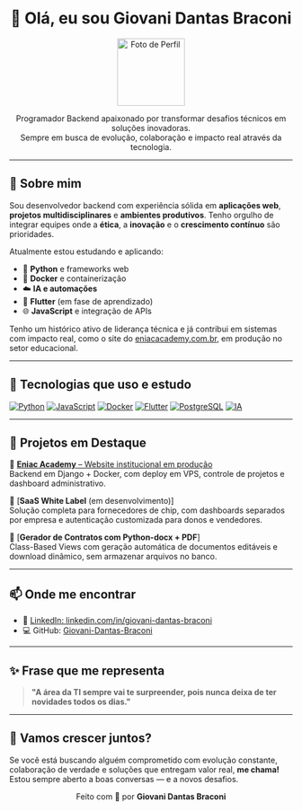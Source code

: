 <h1 align="center">👋 Olá, eu sou Giovani Dantas Braconi</h1>

<p align="center">
  <img src="https://github.com/Giovani-Dantas-braconi.png" width="120px" alt="Foto de Perfil" />
</p>

<p align="center">
  Programador Backend apaixonado por transformar desafios técnicos em soluções inovadoras.<br/>
  Sempre em busca de evolução, colaboração e impacto real através da tecnologia.
</p>

---

## 🚀 Sobre mim

Sou desenvolvedor backend com experiência sólida em **aplicações web**, **projetos multidisciplinares** e **ambientes produtivos**. Tenho orgulho de integrar equipes onde a **ética**, a **inovação** e o **crescimento contínuo** são prioridades.

Atualmente estou estudando e aplicando:

- 🐍 **Python** e frameworks web
- 🐳 **Docker** e containerização
- ☁️ **IA e automações**
- 📱 **Flutter** (em fase de aprendizado)
- 🌐 **JavaScript** e integração de APIs

Tenho um histórico ativo de liderança técnica e já contribui em sistemas com impacto real, como o site do [eniacacademy.com.br](https://eniacacademy.com.br), em produção no setor educacional.

---

## 🧠 Tecnologias que uso e estudo

[![Python](https://img.shields.io/badge/Python-3776AB?style=for-the-badge&logo=python&logoColor=white)](https://python.org)
[![JavaScript](https://img.shields.io/badge/JavaScript-F7DF1E?style=for-the-badge&logo=javascript&logoColor=black)](https://developer.mozilla.org/pt-BR/docs/Web/JavaScript)
[![Docker](https://img.shields.io/badge/Docker-2496ED?style=for-the-badge&logo=docker&logoColor=white)](https://www.docker.com/)
[![Flutter](https://img.shields.io/badge/Flutter-02569B?style=for-the-badge&logo=flutter&logoColor=white)](https://flutter.dev)
[![PostgreSQL](https://img.shields.io/badge/PostgreSQL-4169E1?style=for-the-badge&logo=postgresql&logoColor=white)](https://www.postgresql.org/)
[![IA](https://img.shields.io/badge/Inteligência%20Artificial-000?style=for-the-badge&logo=openai&logoColor=white)](https://huggingface.co)

---

## 💼 Projetos em Destaque

🔹 [**Eniac Academy** – Website institucional em produção](https://eniacacademy.com.br)  
Backend em Django + Docker, com deploy em VPS, controle de projetos e dashboard administrativo.

🔹 [**SaaS White Label** (em desenvolvimento)]  
Solução completa para fornecedores de chip, com dashboards separados por empresa e autenticação customizada para donos e vendedores.

🔹 [**Gerador de Contratos com Python-docx + PDF**]  
Class-Based Views com geração automática de documentos editáveis e download dinâmico, sem armazenar arquivos no banco.

---

## 📫 Onde me encontrar

- 💼 [LinkedIn: linkedin.com/in/giovani-dantas-braconi](https://linkedin.com/in/giovani-dantas-braconi)
- 💻 GitHub: [Giovani-Dantas-Braconi](https://github.com/Giovani-Dantas-Braconi)

---

## ✨ Frase que me representa

> **"A área da TI sempre vai te surpreender, pois nunca deixa de ter novidades todos os dias."**

---

## 🤝 Vamos crescer juntos?

Se você está buscando alguém comprometido com evolução constante, colaboração de verdade e soluções que entregam valor real, **me chama!** Estou sempre aberto a boas conversas — e a novos desafios.

<div align="center">Feito com 💙 por <strong>Giovani Dantas Braconi</strong></div>
